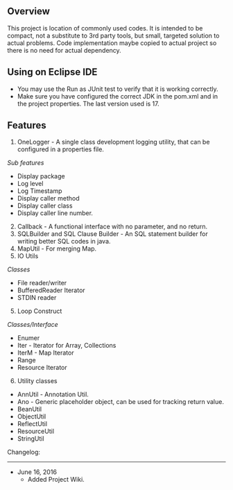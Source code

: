 ## Overview

This project is location of commonly used codes.  It is intended to be compact,
not a substitute to 3rd party tools, but small, targeted solution to actual problems.
Code implementation maybe copied to actual project so there is no need for actual dependency.

## Using on Eclipse IDE
* You may use the Run as JUnit test to verify that it is working correctly. 
* Make sure you have configured the correct JDK in the pom.xml and in the project properties. The last version used is 17.



###




## Features

1. OneLogger - A single class development logging utility, that can be configured in 
a properties file.
  
  *Sub features*
  
  - Display package
  - Log level
  - Log Timestamp
  - Display caller method
  - Display caller class
  - Display caller line number.
  
2. Callback - A functional interface with no parameter, and no return.
3. SQLBuilder and SQL Clause Builder - An SQL statement builder for writing better
SQL codes in java.
4. MapUtil - For merging Map.
5. IO Utils
 
  *Classes*

  - File reader/writer
  - BufferedReader Iterator
  - STDIN reader
  
5. Loop Construct
  
  *Classes/Interface*

  - Enumer
  - Iter - Iterator for Array, Collections
  - IterM - Map Iterator
  - Range
  - Resource Iterator
  
6.  Utility classes

  - AnnUtil - Annotation Util.
  - Ano - Generic placeholder object, can be used for tracking return value.
  - BeanUtil
  - ObjectUtil
  - ReflectUtil
  - ResourceUtil
  - StringUtil
  

Changelog:

----------
- June 16, 2016
  - Added Project Wiki.
